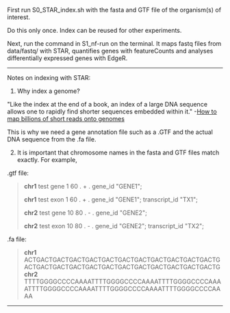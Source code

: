 First run S0_STAR_index.sh with the fasta and GTF file of the organism(s) of interest.

Do this only once. Index can be reused for other experiments.

Next, run the command in S1_nf-run on the terminal. It maps fastq files from data/fastq/ with STAR, quantifies genes with featureCounts and analyses differentially expressed genes with EdgeR.

--------------------------------------

Notes on indexing with STAR:

1. Why index a genome?

"Like the index at the end of a book, an index of a large DNA sequence allows one to rapidly find shorter sequences embedded within it." -[How to map billions of short reads onto genomes](10.1038/nbt0509-455)

This is why we need a gene annotation file such as a .GTF and the actual DNA sequence from the .fa file.


2. It is important that chromosome names in the fasta and GTF files match exactly. For example,

.gtf file:

>**chr1**  test  gene    1   60   .   +   .   gene_id "GENE1";
>
>**chr1**  test  exon    1   60   .   +   .   gene_id "GENE1"; transcript_id "TX1";
>
>**chr2**  test  gene    10  80   .   -   .   gene_id "GENE2";
>
>**chr2**  test  exon    10  80   .   -   .   gene_id "GENE2"; transcript_id "TX2";

.fa file:

>**chr1**
ACTGACTGACTGACTGACTGACTGACTGACTGACTGACTGACTGACTGACTGACTGACTGACTGACTGACTGACTGACTGACTGACTGACTGACTG
>**chr2**
TTTTGGGGCCCCAAAATTTTGGGGCCCCAAAATTTTGGGGCCCCAAAATTTTGGGGCCCCAAAATTTTGGGGCCCCAAAATTTTGGGGCCCCAAAA

---------------------------------------

